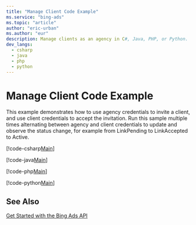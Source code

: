 ```yaml
---
title: "Manage Client Code Example"
ms.service: "bing-ads"
ms.topic: "article"
author: "eric-urban"
ms.author: "eur"
description: Manage clients as an agency in C#, Java, PHP, or Python.
dev_langs:
  - csharp
  - java
  - php
  - python
---
```

# Manage Client Code Example
This example demonstrates how to use agency credentials to invite a client, and use client credentials to accept the invitation. Run this sample multiple times alternating between agency and client credentials to update and observe the status change, for example from LinkPending to LinkAccepted to Active. 

[!code-csharp[Main](../../BingAds-dotNet-SDK/examples/BingAdsExamples/BingAdsExamplesLibrary/v11/ManageClient.cs)]

[!code-java[Main](../../BingAds-Java-SDK/examples/BingAdsDesktopApp/src/main/java/com/microsoft/bingads/examples/v11/ManageClient.java)]

[!code-php[Main](../../BingAds-PHP-SDK/samples/V11/ManageClient.php)]

[!code-python[Main](../../BingAds-Python-SDK/examples/BingAdsPythonConsoleExamples/BingAdsPythonConsoleExamples/v11/manage_client.py)]

## See Also
[Get Started with the Bing Ads API](../guides/get-started.md)  
